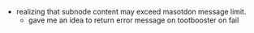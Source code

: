 *   realizing that subnode content may exceed masotdon message limit.
    *   gave me an idea to return error message on tootbooster on fail